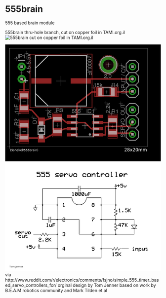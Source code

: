 555brain
========

555 based brain module

555brain thru-hole branch, cut on copper foil in TAMI.org.il
<img src="http://i.imgur.com/qK9Ut6Z.jpg" width="300" alt="555brain cut on copper foil in TAMI.org.il">




<img src="https://github.com/5shekel/555brain/blob/smd/555srvc.brd.png" alt="555srvc smd">

<img src="https://github.com/5shekel/555brain/blob/smd/555srvc.png" alt="555srvc smd">
via http://www.reddit.com/r/electronics/comments/fsjno/simple_555_timer_based_servo_controllers_for/
orginal design by Tom Jenner based on work by B.E.A.M robotics community and Mark Tilden et al


